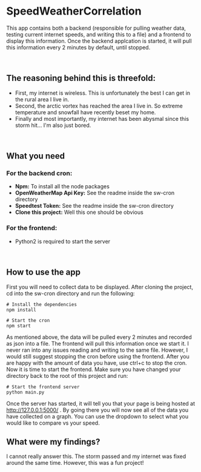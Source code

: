 # **SpeedWeatherCorrelation**

This app contains both a backend (responsible for pulling weather data, testing current internet speeds, and writing this to a file) and a frontend to display this information.  Once the backend applcation is started, it will pull this information every 2 minutes by default, until stopped.

<br>

## **The reasoning behind this is threefold:**

* First, my internet is wireless.  This is unfortunately the best I can get in the rural area I live in.
* Second, the arctic vortex has reached the area I live in.  So extreme temperature and snowfall have recently beset my home.
* Finally and most importantly, my internet has been abysmal since this storm hit... I'm also just bored.

<br>

## **What you need**

### For the backend cron:

* **Npm:** To install all the node packages
* **OpenWeatherMap Api Key:** See the readme inside the sw-cron directory
* **Speedtest Token:** See the readme inside the sw-cron directory
* **Clone this project:** Well this one should be obvious

### For the frontend:

* Python2 is required to start the server

<br>

## How to use the app

First you will need to collect data to be displayed.  After cloning the project, cd into the sw-cron directory and run the following:

``` 
# Install the dependencies
npm install 

# Start the cron
npm start
```

As mentioned above, the data will be pulled every 2 minutes and recorded as json into a file.  The frontend will pull this information once we start it.  I never ran into any issues reading and writing to the same file.  However, I would still suggest stopping the cron before using the frontend.  After you are happy with the amount of data you have, use ctrl+c to stop the cron.  Now it is time to start the frontend.  Make sure you have changed your directory back to the root of this project and run:

``` 
# Start the frontend server
python main.py
```

Once the server has started, it will tell you that your page is being hosted at http://127.0.0.1:5000/ . By going there you will now see all of the data you have collected on a graph.  You can use the dropdown to select what you would like to compare vs your speed.

## What were my findings?
I cannot really answer this.  The storm passed and my internet was fixed around the same time.  However, this was a fun project!